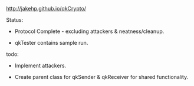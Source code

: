 http://jakehp.github.io/qkCrypto/

Status: 

* Protocol Complete - excluding attackers & neatness/cleanup.

* qkTester contains sample run.

todo: 
  
* Implement attackers.

* Create parent class for qkSender & qkReceiver for shared functionality.
